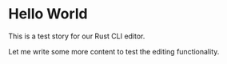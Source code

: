 # Hello World

This is a test story for our Rust CLI editor.

Let me write some more content to test the editing functionality.
